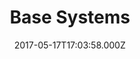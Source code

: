 ---
date: 2017-05-17T17:03:58.000Z
title: Base Systems
description: New website build as part of the Base Systems move to new larger premises.
images:
    - url: https://dotpreston.co.uk/thumbs/projects/base-systems/base-product-800x800.jpg
      name: b
    - url: https://dotpreston.co.uk/thumbs/projects/base-systems/base-product-800x800.jpg
      name: b
    - url: https://dotpreston.co.uk/thumbs/projects/base-systems/base-product-800x800.jpg
      name: b
---